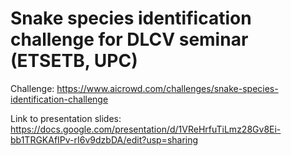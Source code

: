 # Snake species identification challenge for DLCV seminar (ETSETB, UPC)

Challenge:
https://www.aicrowd.com/challenges/snake-species-identification-challenge

Link to presentation slides: https://docs.google.com/presentation/d/1VReHrfuTiLmz28Gv8Ei-bb1TRGKAfIPv-rI6v9dzbDA/edit?usp=sharing

